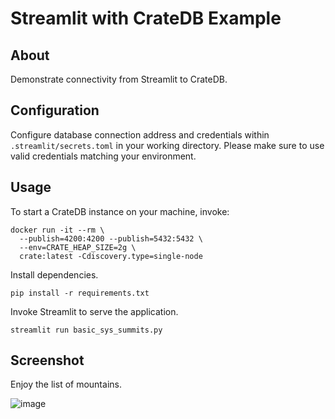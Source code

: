 # Streamlit with CrateDB Example

## About
Demonstrate connectivity from Streamlit to CrateDB.

## Configuration
Configure database connection address and credentials within
`.streamlit/secrets.toml` in your working directory. Please
make sure to use valid credentials matching your environment.

## Usage
To start a CrateDB instance on your machine, invoke:
```shell
docker run -it --rm \
  --publish=4200:4200 --publish=5432:5432 \
  --env=CRATE_HEAP_SIZE=2g \
  crate:latest -Cdiscovery.type=single-node
```

Install dependencies.
```shell
pip install -r requirements.txt
```

Invoke Streamlit to serve the application.
```shell
streamlit run basic_sys_summits.py
```

## Screenshot

Enjoy the list of mountains.

![image](https://github.com/crate/cratedb-examples/assets/453543/7dc54224-06d0-4cfb-a5e0-b216c03bf3d2)
